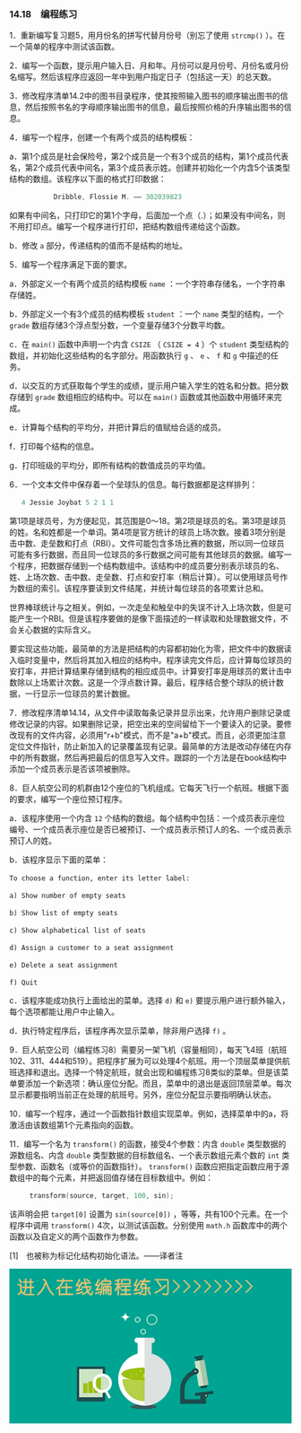 ### 14.18　编程练习

1．重新编写复习题5，用月份名的拼写代替月份号（别忘了使用 `strcmp()` ）。在一个简单的程序中测试该函数。

2．编写一个函数，提示用户输入日、月和年。月份可以是月份号、月份名或月份名缩写。然后该程序应返回一年中到用户指定日子（包括这一天）的总天数。

3．修改程序清单14.2中的图书目录程序，使其按照输入图书的顺序输出图书的信息，然后按照书名的字母顺序输出图书的信息，最后按照价格的升序输出图书的信息。

4．编写一个程序，创建一个有两个成员的结构模板：

a．第1个成员是社会保险号，第2个成员是一个有3个成员的结构，第1个成员代表名，第2个成员代表中间名，第3个成员表示姓。创建并初始化一个内含5个该类型结构的数组。该程序以下面的格式打印数据：

```c
           Dribble, Flossie M. –– 302039823
```

如果有中间名，只打印它的第1个字母，后面加一个点（.）；如果没有中间名，则不用打印点。编写一个程序进行打印，把结构数组传递给这个函数。

b．修改 `a` 部分，传递结构的值而不是结构的地址。

5．编写一个程序满足下面的要求。

a．外部定义一个有两个成员的结构模板 `name` ：一个字符串存储名，一个字符串存储姓。

b．外部定义一个有3个成员的结构模板 `student` ：一个 `name` 类型的结构，一个 `grade` 数组存储3个浮点型分数，一个变量存储3个分数平均数。

c．在 `main()` 函数中声明一个内含 `CSIZE` （ `CSIZE = 4` ）个 `student` 类型结构的数组，并初始化这些结构的名字部分。用函数执行 `g` 、 `e` 、 `f` 和 `g` 中描述的任务。

d．以交互的方式获取每个学生的成绩，提示用户输入学生的姓名和分数。把分数存储到 `grade` 数组相应的结构中。可以在 `main()` 函数或其他函数中用循环来完成。

e．计算每个结构的平均分，并把计算后的值赋给合适的成员。

f．打印每个结构的信息。

g．打印班级的平均分，即所有结构的数值成员的平均值。

6．一个文本文件中保存着一个垒球队的信息。每行数据都是这样排列：

```c
   4 Jessie Joybat 5 2 1 1
```

第1项是球员号，为方便起见，其范围是0～18。第2项是球员的名。第3项是球员的姓。名和姓都是一个单词。第4项是官方统计的球员上场次数。接着3项分别是击中数、走垒数和打点（RBI）。文件可能包含多场比赛的数据，所以同一位球员可能有多行数据，而且同一位球员的多行数据之间可能有其他球员的数据。编写一个程序，把数据存储到一个结构数组中。该结构中的成员要分别表示球员的名、姓、上场次数、击中数、走垒数、打点和安打率（稍后计算）。可以使用球员号作为数组的索引。该程序要读到文件结尾，并统计每位球员的各项累计总和。

世界棒球统计与之相关。例如，一次走垒和触垒中的失误不计入上场次数，但是可能产生一个RBI。但是该程序要做的是像下面描述的一样读取和处理数据文件，不会关心数据的实际含义。

要实现这些功能，最简单的方法是把结构的内容都初始化为零，把文件中的数据读入临时变量中，然后将其加入相应的结构中。程序读完文件后，应计算每位球员的安打率，并把计算结果存储到结构的相应成员中。计算安打率是用球员的累计击中数除以上场累计次数。这是一个浮点数计算。最后，程序结合整个球队的统计数据，一行显示一位球员的累计数据。

7．修改程序清单14.14，从文件中读取每条记录并显示出来，允许用户删除记录或修改记录的内容。如果删除记录，把空出来的空间留给下一个要读入的记录。要修改现有的文件内容，必须用"r+b"模式，而不是"a+b"模式。而且，必须更加注意定位文件指针，防止新加入的记录覆盖现有记录。最简单的方法是改动存储在内存中的所有数据，然后再把最后的信息写入文件。跟踪的一个方法是在book结构中添加一个成员表示是否该项被删除。

8．巨人航空公司的机群由12个座位的飞机组成。它每天飞行一个航班。根据下面的要求，编写一个座位预订程序。

a．该程序使用一个内含 `12` 个结构的数组。每个结构中包括：一个成员表示座位编号、一个成员表示座位是否已被预订、一个成员表示预订人的名、一个成员表示预订人的姓。

b．该程序显示下面的菜单：

`To choose a function, enter its letter label:`

`a) Show number of empty seats`

`b) Show list of empty seats`

`c) Show alphabetical list of seats`

`d) Assign a customer to a seat assignment`

`e) Delete a seat assignment`

`f) Quit`

c．该程序能成功执行上面给出的菜单。选择 `d)` 和 `e)` 要提示用户进行额外输入，每个选项都能让用户中止输入。

d．执行特定程序后，该程序再次显示菜单，除非用户选择 `f)` 。

9．巨人航空公司（编程练习8）需要另一架飞机（容量相同），每天飞4班（航班102、311、444和519）。把程序扩展为可以处理4个航班。用一个顶层菜单提供航班选择和退出。选择一个特定航班，就会出现和编程练习8类似的菜单。但是该菜单要添加一个新选项：确认座位分配。而且，菜单中的退出是返回顶层菜单。每次显示都要指明当前正在处理的航班号。另外，座位分配显示要指明确认状态。

10．编写一个程序，通过一个函数指针数组实现菜单。例如，选择菜单中的a，将激活由该数组第1个元素指向的函数。

11．编写一个名为 `transform()` 的函数，接受4个参数：内含 `double` 类型数据的源数组名、内含 `double` 类型数据的目标数组名、一个表示数组元素个数的 `int` 类型参数、函数名（或等价的函数指针）。 `transform()` 函数应把指定函数应用于源数组中的每个元素，并把返回值存储在目标数组中。例如：

```c
     transform(source, target, 100, sin);
```

该声明会把 `target[0]` 设置为 `sin(source[0])` ，等等，共有100个元素。在一个程序中调用 `transform()` 4次，以测试该函数。分别使用 `math.h` 函数库中的两个函数以及自定义的两个函数作为参数。

[1]　也被称为标记化结构初始化语法。——译者注



![20200312EF9814C1.jpg](../images/20200312EF9814C1.jpg)
